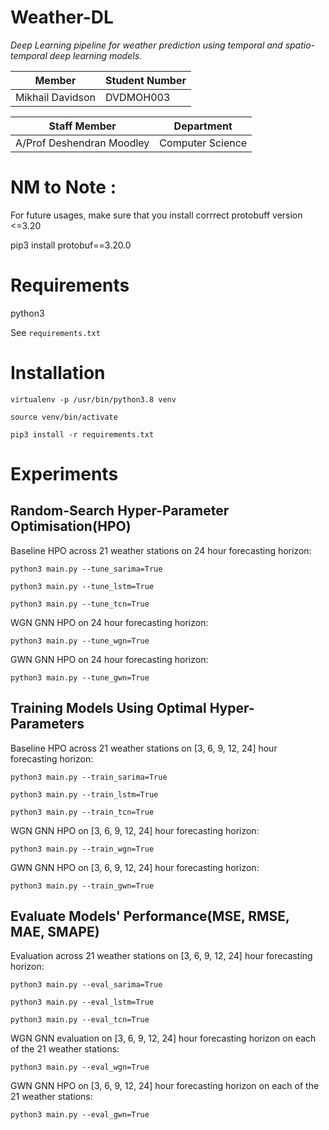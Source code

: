 # Weather-DL 

*Deep Learning pipeline for weather prediction using temporal and spatio-temporal deep learning models.* 


| Member     | Student Number |
| ----------- | ----------- |
| Mikhail Davidson      | DVDMOH003       |

| Staff Member     | Department |
| ----------- | ----------- |
| A/Prof Deshendran Moodley | Computer Science       |

# NM to Note :

For future usages, make sure that you install corrrect protobuff version <=3.20

pip3 install protobuf==3.20.0

# Requirements

python3

See `requirements.txt`


# Installation

`virtualenv -p /usr/bin/python3.8 venv`

`source venv/bin/activate`

`pip3 install -r requirements.txt`


# Experiments

## Random-Search Hyper-Parameter Optimisation(HPO)

Baseline HPO across 21 weather stations on 24 hour forecasting horizon:

`python3 main.py --tune_sarima=True`

`python3 main.py --tune_lstm=True`

`python3 main.py --tune_tcn=True`

WGN GNN HPO on 24 hour forecasting horizon:

`python3 main.py --tune_wgn=True`

GWN GNN HPO on 24 hour forecasting horizon:

`python3 main.py --tune_gwn=True`


## Training Models Using Optimal Hyper-Parameters

Baseline HPO across 21 weather stations on [3, 6, 9, 12, 24] hour forecasting horizon:

`python3 main.py --train_sarima=True`

`python3 main.py --train_lstm=True`

`python3 main.py --train_tcn=True`

WGN GNN HPO on [3, 6, 9, 12, 24] hour forecasting horizon:

`python3 main.py --train_wgn=True`

GWN GNN HPO on [3, 6, 9, 12, 24] hour forecasting horizon:

`python3 main.py --train_gwn=True`


## Evaluate Models' Performance(MSE, RMSE, MAE, SMAPE)


 Evaluation across 21 weather stations on [3, 6, 9, 12, 24] hour forecasting horizon:

`python3 main.py --eval_sarima=True`

`python3 main.py --eval_lstm=True`

`python3 main.py --eval_tcn=True`


WGN GNN evaluation on [3, 6, 9, 12, 24] hour forecasting horizon on each of the 21 weather stations:

`python3 main.py --eval_wgn=True`

GWN GNN HPO on [3, 6, 9, 12, 24] hour forecasting horizon on each of the 21 weather stations:

`python3 main.py --eval_gwn=True`
